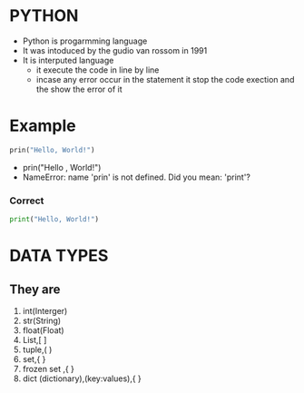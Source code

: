 # PYTHON
- Python is progarmming language
- It was intoduced by the gudio van rossom in 1991
- It is interputed language
  - it execute the code in line by line
  - incase any error occur in the statement it stop the code exection and the show the error of it 

# Example 
```python
prin("Hello, World!")

```
-  prin("Hello , World!")
  - NameError: name 'prin' is not defined. Did you mean: 'print'?

### Correct
```python
print("Hello, World!")
```

# DATA TYPES

## They are 

1. int(Interger)
2. str(String)
3. float(Float)
4. List,[ ]
5. tuple,( )
6. set,{ }
7. frozen set ,{ }
8. dict (dictionary),(key:values),{ }